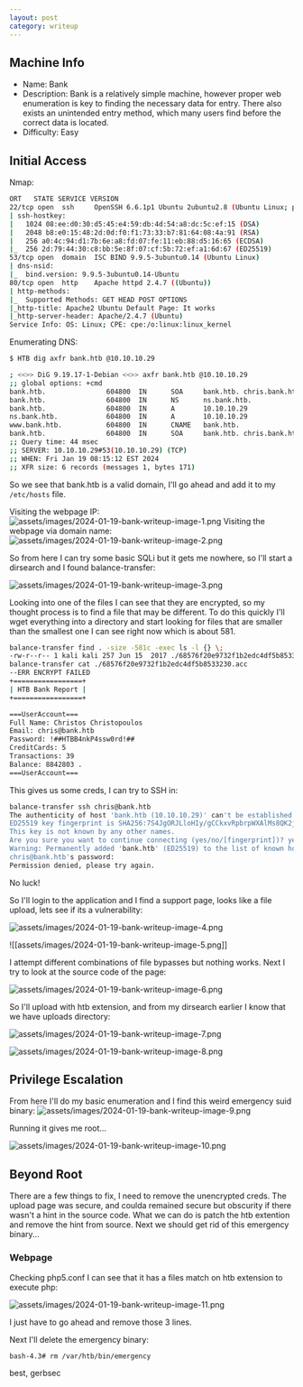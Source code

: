 ```yaml
---
layout: post
category: writeup
---
```


## Machine Info

- Name: Bank
- Description:  Bank is a relatively simple machine, however proper web enumeration is key to finding the necessary data for entry. There also exists an unintended entry method, which many users find before the correct data is located.
- Difficulty: Easy

## Initial Access

Nmap:
```bash
ORT   STATE SERVICE VERSION
22/tcp open  ssh     OpenSSH 6.6.1p1 Ubuntu 2ubuntu2.8 (Ubuntu Linux; protocol 2.0)
| ssh-hostkey: 
|   1024 08:ee:d0:30:d5:45:e4:59:db:4d:54:a8:dc:5c:ef:15 (DSA)
|   2048 b8:e0:15:48:2d:0d:f0:f1:73:33:b7:81:64:08:4a:91 (RSA)
|   256 a0:4c:94:d1:7b:6e:a8:fd:07:fe:11:eb:88:d5:16:65 (ECDSA)
|_  256 2d:79:44:30:c8:bb:5e:8f:07:cf:5b:72:ef:a1:6d:67 (ED25519)
53/tcp open  domain  ISC BIND 9.9.5-3ubuntu0.14 (Ubuntu Linux)
| dns-nsid: 
|_  bind.version: 9.9.5-3ubuntu0.14-Ubuntu
80/tcp open  http    Apache httpd 2.4.7 ((Ubuntu))
| http-methods: 
|_  Supported Methods: GET HEAD POST OPTIONS
|_http-title: Apache2 Ubuntu Default Page: It works
|_http-server-header: Apache/2.4.7 (Ubuntu)
Service Info: OS: Linux; CPE: cpe:/o:linux:linux_kernel
```

Enumerating DNS:
```bash
$ HTB dig axfr bank.htb @10.10.10.29   

; <<>> DiG 9.19.17-1-Debian <<>> axfr bank.htb @10.10.10.29
;; global options: +cmd
bank.htb.               604800  IN      SOA     bank.htb. chris.bank.htb. 2 604800 86400 2419200 604800
bank.htb.               604800  IN      NS      ns.bank.htb.
bank.htb.               604800  IN      A       10.10.10.29
ns.bank.htb.            604800  IN      A       10.10.10.29
www.bank.htb.           604800  IN      CNAME   bank.htb.
bank.htb.               604800  IN      SOA     bank.htb. chris.bank.htb. 2 604800 86400 2419200 604800
;; Query time: 44 msec
;; SERVER: 10.10.10.29#53(10.10.10.29) (TCP)
;; WHEN: Fri Jan 19 08:15:12 EST 2024
;; XFR size: 6 records (messages 1, bytes 171)

```

So we see that bank.htb is a valid domain, I'll go ahead and add it to my `/etc/hosts` file.

Visiting the webpage IP:
![assets/images/2024-01-19-bank-writeup-image-1.png](assets/images/2024-01-19-bank-writeup-image-1.png)
Visiting the webpage via domain name:
![assets/images/2024-01-19-bank-writeup-image-2.png](assets/images/2024-01-19-bank-writeup-image-2.png)

So from here I can try some basic SQLi but it gets me nowhere, so I'll start a dirsearch and I found balance-transfer:

![assets/images/2024-01-19-bank-writeup-image-3.png](assets/images/2024-01-19-bank-writeup-image-3.png)

Looking into one of the files I can see that they are encrypted, so my thought process is to find a file that may be different. To do this quickly I'll wget everything into a directory and start looking for files that are smaller than the smallest one I can see right now which is about 581.

```bash
balance-transfer find . -size -581c -exec ls -l {} \;
-rw-r--r-- 1 kali kali 257 Jun 15  2017 ./68576f20e9732f1b2edc4df5b8533230.acc
balance-transfer cat ./68576f20e9732f1b2edc4df5b8533230.acc
--ERR ENCRYPT FAILED
+=================+
| HTB Bank Report |
+=================+

===UserAccount===
Full Name: Christos Christopoulos
Email: chris@bank.htb
Password: !##HTBB4nkP4ssw0rd!##
CreditCards: 5
Transactions: 39
Balance: 8842803 .
===UserAccount===
```

This gives us some creds, I can try to SSH in:
```bash
balance-transfer ssh chris@bank.htb
The authenticity of host 'bank.htb (10.10.10.29)' can't be established.
ED25519 key fingerprint is SHA256:7S4JgORJLloHIy/gCCkxvRpbrpWXAlMs8QK2jFtpn/w.
This key is not known by any other names.
Are you sure you want to continue connecting (yes/no/[fingerprint])? yes
Warning: Permanently added 'bank.htb' (ED25519) to the list of known hosts.
chris@bank.htb's password: 
Permission denied, please try again.
```

No luck!

So I'll login to the application and I find a support page, looks like a file upload, lets see if its a vulnerability:

![assets/images/2024-01-19-bank-writeup-image-4.png](assets/images/2024-01-19-bank-writeup-image-4.png)

![[assets/images/2024-01-19-bank-writeup-image-5.png]]

I attempt different combinations of file bypasses but nothing works. Next I try to look at the source code of the page:

![assets/images/2024-01-19-bank-writeup-image-6.png](assets/images/2024-01-19-bank-writeup-image-6.png)

So I'll upload with htb extension, and from my dirsearch earlier I know that we have uploads directory:

![assets/images/2024-01-19-bank-writeup-image-7.png](assets/images/2024-01-19-bank-writeup-image-7.png)

![assets/images/2024-01-19-bank-writeup-image-8.png](assets/images/2024-01-19-bank-writeup-image-8.png)
## Privilege Escalation

From here I'll do my basic enumeration and I find this weird emergency suid binary:
![assets/images/2024-01-19-bank-writeup-image-9.png](assets/images/2024-01-19-bank-writeup-image-9.png)

Running it gives me root...

![assets/images/2024-01-19-bank-writeup-image-10.png](assets/images/2024-01-19-bank-writeup-image-10.png)
## Beyond Root

There are a few things to fix, I need to remove the unencrypted creds. The upload page was secure, and coulda remained secure but obscurity if there wasn't a hint in the source code. What we can do is patch the htb extention and remove the hint from source. Next we should get rid of this emergency binary...

### Webpage

Checking php5.conf I can see that it has a files match on htb extension to execute php:

![assets/images/2024-01-19-bank-writeup-image-11.png](assets/images/2024-01-19-bank-writeup-image-11.png)

I just have to go ahead and remove those 3 lines.

Next I'll delete the emergency binary:
```bash
bash-4.3# rm /var/htb/bin/emergency
```

best,
gerbsec